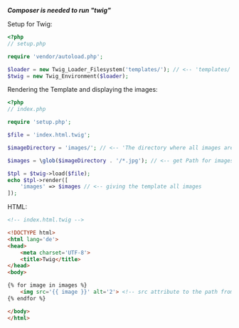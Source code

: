 ***Composer is needed to run "twig"***

Setup for Twig:
````php
<?php
// setup.php

require 'vendor/autoload.php';

$loader = new Twig_Loader_Filesystem('templates/'); // <-- 'templates/' folder where all the templates are
$twig = new Twig_Environment($loader);

````

Rendering the Template and displaying the images:

````php
<?php
// index.php

require 'setup.php';

$file = 'index.html.twig';

$imageDirectory = 'images/'; // <-- 'The directory where all images are'

$images = \glob($imageDirectory . '/*.jpg'); // <-- get Path for images

$tpl = $twig->load($file);
echo $tpl->render([
    'images' => $images // <-- giving the template all images
]);

````

HTML:

````html
<!-- index.html.twig -->

<!DOCTYPE html>
<html lang='de'>
<head>
    <meta charset='UTF-8'>
    <title>Twig</title>
</head>
<body>

{% for image in images %}
    <img src='{{ image }}' alt='2'> <!-- src attribute to the path from the image -->
{% endfor %}

</body>
</html>

````

